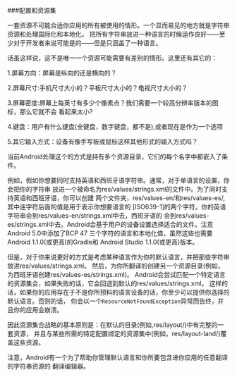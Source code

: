 ###配置和资源集

一套资源不可能合适你应用的所有被使用的情形。一个显而易见的地方就是字符串资源和处理国际化和本地化。
把所有字符串放进一种语言的时候运作良好——至少对于开发者来说可能是的——但是只涵盖了一种语言。

话虽这样说，这不是唯一一个资源可能需要有差别的情形。这里还有其它的：

1.屏幕方向：屏幕是纵向的还是横向的？

2.屏幕尺寸:手机尺寸大小的？平板尺寸大小的？电视尺寸大小的？

3.屏幕密度:屏幕上每英寸有多少个像素点？我们需要一个较高分辨率版本的图标，那么它就不会
看起来太小?

4.键盘：用户有什么键盘(全键盘，数字键盘，都不是),或者现在是作为一个选项

5.其它输入方式：设备有像手写板或鼠标这样其他形式的输入方式吗？

当前Android处理这个的方式是持有多个资源目录，它们的每个名字中都嵌入了条件。

例如，假如你想要同时支持英语和西班牙语字符串。通常，对于单语言的设置，你会把你的字符串
放进一个被命名为res/values/strings.xml的文件中。为了同时支持英语和西班牙语，你可以创建
两个文件夹，res/values-en/和res/values-es/,其中连字符后面的值是用于表示你想要语言的
[ISO639-1]的两个字符。你的英语字符串会到res/values-en/strings.xml中去，西班牙语的
会到res/values-es/strings.xml中去。Android会基于用户的设备设置选择适合的文件。注意Android
5.0中添加了BCP 47 三个字符的语言和本地化值，虽然这些也需要Android 1.1.0(或更高)的Gradle和
Android Studio 1.1.0(或更高)版本。

但是，对于你来说更好的方式是考虑某种语言作为你的默认语言，并把那些字符串放进res/values/strings.xml。
然后，为你所翻译的创建另一个资源目录(例如，为西班牙语创建res/values-es/strings.xml)。
Android会尝试匹配一个特定语言的资源集合，如果失败的话，它会回退到默认的res/values/strings.xml。
这样的话，如果你的应用存在于不是你所预料的语言设备的话，你至少可以提供你选择的默认语言。否则的话，
你会以一个`ResourceNotFoundException`异常而告终，并且你的应用会崩溃。

因此资源集合战略的基本原则是：在默认的目录(例如,res/layout/)中有完整的一套资源，
并且与某些所需的特定配置绑定的资源集中(例如，res/layout-land/)覆盖这些资源。

注意，Android有一个为了帮助你管理默认语言和你所要包含进你应用的任意翻译的字符串资源的
翻译编辑器。
